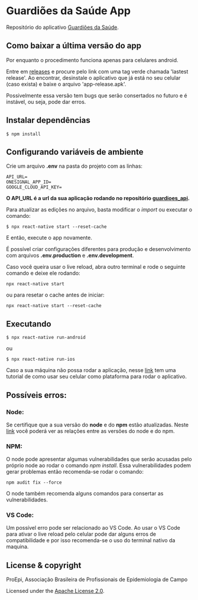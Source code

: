 # Guardiões da Saúde App

Repositório do aplicativo [Guardiões da Saúde](https://linktr.ee/guardioesdasaude).

## Como baixar a última versão do app

Por enquanto o procedimento funciona apenas para celulares android.

Entre em [releases](https://github.com/proepidesenvolvimento/guardioes-app/releases) e procure pelo link com uma tag verde chamada 'lastest release'. Ao encontrar, desinstale o aplicativo que já está no seu celular (caso exista) e baixe o arquivo 'app-release.apk'.

Possivelmente essa versão tem bugs que serão consertados no futuro e é instável, ou seja, pode dar erros.

## Instalar dependências

```shell
$ npm install
```

## Configurando variáveis de ambiente

Crie um arquivo **.env** na pasta do projeto com as linhas:

```shell
API_URL=
ONESIGNAL_APP_ID=
GOOGLE_CLOUD_API_KEY=
```

**O API_URL é a url da sua aplicação rodando no repositório [guardioes_api](https://github.com/ProEpiDesenvolvimento/guardioes-api).**

Para atualizar as edições no arquivo, basta modificar o _import_ ou executar o comando:

```shell
$ npx react-native start --reset-cache
```

E então, execute o app novamente.

É possível criar configurações diferentes para produção e desenvolvimento com arquivos **.env.production** e **.env.development**.

Caso você queira usar o live reload, abra outro terminal e rode o seguinte comando e deixe ele rodando:

```shell
npx react-native start
```

ou para resetar o cache antes de iniciar:

```shell
npx react-native start --reset-cache
```

## Executando

```shell
$ npx react-native run-android
```

ou

```shell
$ npx react-native run-ios
```

Caso a sua máquina não possa rodar a aplicação, nesse [link](https://reactnative.dev/docs/running-on-device) tem uma tutorial de como usar seu celular como plataforma para rodar o aplicativo.

## Possíveis erros:

### Node:

Se certifique que a sua versão do **node** e do **npm** estão atualizadas. Neste [link](https://nodejs.org/pt-br/download/releases/) você poderá ver as relações entre as versões do node e do npm.

### NPM:

O node pode apresentar algumas vulnerabilidades que serão acusadas pelo próprio node ao rodar o comando _npm install_. Essa vulnerabilidades podem gerar problemas então recomenda-se rodar o comando:

```Shell
npm audit fix --force
```

O node também recomenda alguns comandos para consertar as vulnerabilidades.

### VS Code:

Um possível erro pode ser relacionado ao VS Code. Ao usar o VS Code para ativar o live reload pelo celular pode dar alguns erros de compatibilidade e por isso recomenda-se o uso do terminal nativo da maquina.

## License & copyright

ProEpi, Associação Brasileira de Profissionais de Epidemiologia de Campo

Licensed under the [Apache License 2.0](LICENSE.md).

